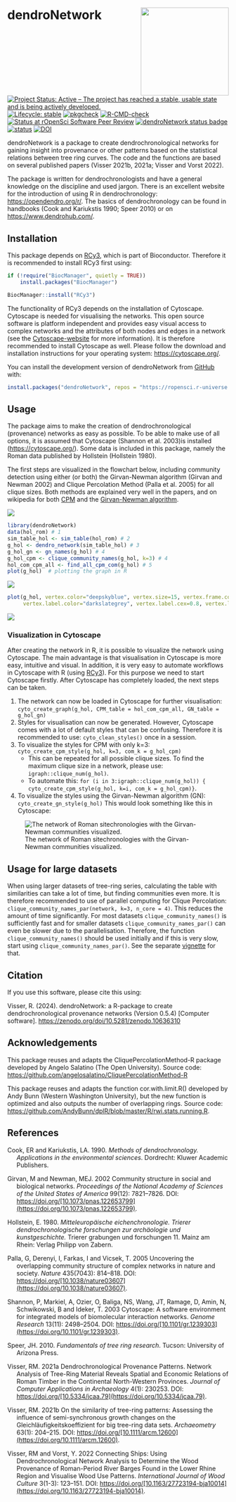
# dendroNetwork <img src="man/figures/dendroNetwork_hexsticker.png" align="right" height="200" style="float:right; height:200px;"/>

<!-- badges: start -->

[![Project Status: Active – The project has reached a stable, usable
state and is being actively
developed.](https://www.repostatus.org/badges/latest/active.svg)](https://www.repostatus.org/#active)
[![Lifecycle:
stable](https://img.shields.io/badge/lifecycle-stable-brightgreen.svg)](https://lifecycle.r-lib.org/articles/stages.html#stable)
[![pkgcheck](https://github.com/ropensci/dendroNetwork/actions/workflows/pkgcheck.yaml/badge.svg)](https://github.com/ropensci/dendroNetwork/actions/workflows/pkgcheck.yaml)
[![R-CMD-check](https://github.com/ropensci/dendroNetwork/actions/workflows/R-CMD-check.yaml/badge.svg)](https://github.com/ropensci/dendroNetwork/actions/workflows/R-CMD-check.yaml)
[![Status at rOpenSci Software Peer
Review](https://badges.ropensci.org/627_status.svg)](https://github.com/ropensci/software-review/issues/627)
[![dendroNetwork status
badge](https://ropensci.r-universe.dev/badges/dendroNetwork)](https://ropensci.r-universe.dev)
[![status](https://joss.theoj.org/papers/e7f03167c08483e6a3214a6747306256/status.svg)](https://joss.theoj.org/papers/e7f03167c08483e6a3214a6747306256)
[![DOI](https://zenodo.org/badge/582742098.svg)](https://zenodo.org/doi/10.5281/zenodo.10636310)

<!-- badges: end -->

dendroNetwork is a package to create dendrochronological networks for
gaining insight into provenance or other patterns based on the
statistical relations between tree ring curves. The code and the
functions are based on several published papers (Visser 2021b, 2021a;
Visser and Vorst 2022).

The package is written for dendrochronologists and have a general
knowledge on the discipline and used jargon. There is an excellent
website for the introduction of using R in dendrochronology:
<https://opendendro.org/r/>. The basics of dendrochronology can be found
in handbooks (Cook and Kariukstis 1990; Speer 2010) or on
<https://www.dendrohub.com/>.

## Installation

This package depends on
[RCy3](https://www.bioconductor.org/packages/release/bioc/html/RCy3.html),
which is part of Bioconductor. Therefore it is recommended to install
RCy3 first using:

``` r
if (!require("BiocManager", quietly = TRUE))
    install.packages("BiocManager")

BiocManager::install("RCy3")
```

The functionality of RCy3 depends on the installation of Cytoscape.
Cytoscape is needed for visualising the networks. This open source
software is platform independent and provides easy visual access to
complex networks and the attributes of both nodes and edges in a network
(see the
[Cytoscape-website](https://cytoscape.org/what_is_cytoscape.html) for
more information). It is therefore recommended to install Cytoscape as
well. Please follow the download and installation instructions for your
operating system: <https://cytoscape.org/>.

You can install the development version of dendroNetwork from
[GitHub](https://github.com/ropensci/dendroNetwork) with:

``` r
install.packages("dendroNetwork", repos = "https://ropensci.r-universe.dev")
```

## Usage

The package aims to make the creation of dendrochronological
(provenance) networks as easy as possible. To be able to make use of all
options, it is assumed that Cytoscape (Shannon et al. 2003)is installed
(<https://cytoscape.org/>). Some data is included in this package,
namely the Roman data published by Hollstein (Hollstein 1980).

The first steps are visualized in the flowchart below, including
community detection using either (or both) the Girvan-Newman algorithm
(Girvan and Newman 2002) and Clique Percolation Method (Palla et al.
2005) for all clique sizes. Both methods are explained very well in the
papers, and on wikipedia for both
[CPM](https://en.wikipedia.org/wiki/Clique_percolation_method) and the
[Girvan-Newman
algorithm](https://en.wikipedia.org/wiki/Girvan%E2%80%93Newman_algorithm).

![](man/figures/README-flowchart_workflow-1.png)<!-- -->

``` r
library(dendroNetwork)
data(hol_rom) # 1
sim_table_hol <- sim_table(hol_rom) # 2
g_hol <- dendro_network(sim_table_hol) # 3
g_hol_gn <- gn_names(g_hol) # 4
g_hol_cpm <- clique_community_names(g_hol, k=3) # 4
hol_com_cpm_all <- find_all_cpm_com(g_hol) # 5
plot(g_hol)  # plotting the graph in R
```

![](man/figures/README-network_hollstein_1980-1.png)<!-- -->

``` r
plot(g_hol, vertex.color="deepskyblue", vertex.size=15, vertex.frame.color="gray",
     vertex.label.color="darkslategrey", vertex.label.cex=0.8, vertex.label.dist=2) # better readable version
```

![](man/figures/README-network_hollstein_1980-2.png)<!-- -->

### Visualization in Cytoscape

After creating the network in R, it is possible to visualize the network
using Cytoscape. The main advantage is that visualisation in Cytoscape
is more easy, intuitive and visual. In addition, it is very easy to
automate workflows in Cytoscape with R (using
[RCy3](https://bioconductor.org/packages/release/bioc/html/RCy3.html)).
For this purpose we need to start Cytoscape firstly. After Cytoscape has
completely loaded, the next steps can be taken.

1.  The network can now be loaded in Cytoscape for further
    visualisation:
    `cyto_create_graph(g_hol, CPM_table = hol_com_cpm_all, GN_table = g_hol_gn)`
2.  Styles for visualisation can now be generated. However, Cytoscape
    comes with a lot of default styles that can be confusing. Therefore
    it is recommended to use: `cyto_clean_styles()` once in a session.
3.  To visualize the styles for CPM with only k=3:
    `cyto_create_cpm_style(g_hol, k=3, com_k = g_hol_cpm)`
    - This can be repeated for all possible clique sizes. To find the
      maximum clique size in a network, please use:
      `igraph::clique_num(g_hol)`.
    - To automate this:
      `for (i in 3:igraph::clique_num(g_hol)) { cyto_create_cpm_style(g_hol, k=i, com_k = g_hol_cpm)}`.
4.  To visualize the styles using the Girvan-Newman algorithm (GN):
    `cyto_create_gn_style(g_hol)` This would look something like this in
    Cytoscape:

<figure>
<img src="man/figures/g_hol_GN.png"
alt="The network of Roman sitechronologies with the Girvan-Newman communities visualized." />
<figcaption aria-hidden="true">The network of Roman sitechronologies
with the Girvan-Newman communities visualized.</figcaption>
</figure>

## Usage for large datasets

When using larger datasets of tree-ring series, calculating the table
with similarities can take a lot of time, but finding communities even
more. It is therefore recommended to use of parallel computing for
Clique Percolation:
`clique_community_names_par(network, k=3, n_core = 4)`. This reduces the
amount of time significantly. For most datasets
`clique_community_names()` is sufficiently fast and for smaller datasets
`clique_community_names_par()` can even be slower due to the
parallelisation. Therefore, the function `clique_community_names()`
should be used initially and if this is very slow, start using
`clique_community_names_par()`. See the separate
[vignette](https://docs.ropensci.org/dendroNetwork/articles/large_datasets_communities.html)
for that.

## Citation

If you use this software, please cite this using:

Visser, R. (2024). dendroNetwork: a R-package to create
dendrochronological provenance networks (Version 0.5.4) \[Computer
software\]. <https://zenodo.org/doi/10.5281/zenodo.10636310>

## Acknowledgements

This package reuses and adapts the CliquePercolationMethod-R package
developed by Angelo Salatino (The Open University). Source code:
<https://github.com/angelosalatino/CliquePercolationMethod-R>

This package reuses and adapts the function cor.with.limit.R() developed
by Andy Bunn (Western Washington University), but the new function is
optimized and also outputs the number of overlapping rings. Source code:
<https://github.com/AndyBunn/dplR/blob/master/R/rwi.stats.running.R>.

## References

<div id="refs" class="references csl-bib-body hanging-indent"
line-spacing="2">

<div id="ref-cook1990" class="csl-entry">

Cook, ER and Kariukstis, LA. 1990. *Methods of dendrochronology.
Applications in the environmental sciences*. Dordrecht: Kluwer Academic
Publishers.

</div>

<div id="ref-girvan2002" class="csl-entry">

Girvan, M and Newman, MEJ. 2002 Community structure in social and
biological networks. *Proceedings of the National Academy of Sciences of
the United States of America* 99(12): 7821–7826. DOI:
https://doi.org/[10.1073/pnas.122653799](https://doi.org/10.1073/pnas.122653799).

</div>

<div id="ref-hollstein1980" class="csl-entry">

Hollstein, E. 1980. *Mitteleuropäische eichenchronologie. Trierer
dendrochronologische forschungen zur archäologie und kunstgeschichte.*
Trierer grabungen und forschungen 11. Mainz am Rhein: Verlag Philipp von
Zabern.

</div>

<div id="ref-palla2005" class="csl-entry">

Palla, G, Derenyi, I, Farkas, I and Vicsek, T. 2005 Uncovering the
overlapping community structure of complex networks in nature and
society. *Nature* 435(7043): 814–818. DOI:
https://doi.org/[10.1038/nature03607](https://doi.org/10.1038/nature03607).

</div>

<div id="ref-shannon2003" class="csl-entry">

Shannon, P, Markiel, A, Ozier, O, Baliga, NS, Wang, JT, Ramage, D, Amin,
N, Schwikowski, B and Ideker, T. 2003 Cytoscape: A software environment
for integrated models of biomolecular interaction networks. *Genome
Research* 13(11): 2498–2504. DOI:
https://doi.org/[10.1101/gr.1239303](https://doi.org/10.1101/gr.1239303).

</div>

<div id="ref-speer2010" class="csl-entry">

Speer, JH. 2010. *Fundamentals of tree ring research*. Tucson:
University of Arizona Press.

</div>

<div id="ref-visser2021b" class="csl-entry">

Visser, RM. 2021a Dendrochronological Provenance Patterns. Network
Analysis of Tree-Ring Material Reveals Spatial and Economic Relations of
Roman Timber in the Continental North-Western Provinces. *Journal of
Computer Applications in Archaeology* 4(1): 230253. DOI:
https://doi.org/[10.5334/jcaa.79](https://doi.org/10.5334/jcaa.79).

</div>

<div id="ref-visser2021a" class="csl-entry">

Visser, RM. 2021b On the similarity of tree-ring patterns: Assessing the
influence of semi-synchronous growth changes on the
Gleichläufigkeitskoeffizient for big tree-ring data sets. *Archaeometry*
63(1): 204–215. DOI:
https://doi.org/[10.1111/arcm.12600](https://doi.org/10.1111/arcm.12600).

</div>

<div id="ref-visser2022" class="csl-entry">

Visser, RM and Vorst, Y. 2022 Connecting Ships: Using
Dendrochronological Network Analysis to Determine the Wood Provenance of
Roman-Period River Barges Found in the Lower Rhine Region and Visualise
Wood Use Patterns. *International Journal of Wood Culture* 3(1-3):
123–151. DOI:
https://doi.org/[10.1163/27723194-bja10014](https://doi.org/10.1163/27723194-bja10014).

</div>

</div>
